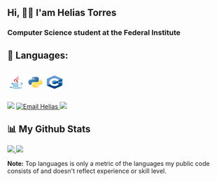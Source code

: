 ## Hi, 🙋‍♂️ I'am Helias Torres
###      Computer Science student at the Federal Institute


<!-- Here are some ideas to get you started:

- 🔭 I’m currently working on ...
- 🌱 I’m currently learning ...
- 👯 I’m looking to collaborate on ...
- 🤔 I’m looking for help with ...
- 💬 Ask me about ...
- 📫 How to reach me: ...
- 😄 Pronouns: ...
- ⚡ Fun fact: ... -->

## 🚀 Languages:

<div style="display: inline_block"><br>
  <img align="center" alt="Helias-java" height="30" width="40" src="https://raw.githubusercontent.com/devicons/devicon/master/icons/java/java-original.svg">
  <img align="center" alt="Helias-Python" height="30" width="40" src="https://raw.githubusercontent.com/devicons/devicon/master/icons/python/python-original.svg">
  <img align="center" alt="Helias-Cpp" height="30" width="40" src="https://raw.githubusercontent.com/devicons/devicon/master/icons/cplusplus/cplusplus-original.svg">
</div>

##

<div> 
  <!-- <a href="https://www.youtube.com/channel/UC_-uuuZbY0AAt9CViNzvc-Q" target="_blank"><img src="https://img.shields.io/badge/YouTube-FF0000?style=for-the-badge&logo=youtube&logoColor=white"  target="_blank"></a> -->
  <a href="https://www.linkedin.com/in/heliastorres" target="_blank"><img src="https://img.shields.io/badge/-LinkedIn-%230077B5?style=for-the-badge&logo=linkedin&logoColor=white" target="_blank"></a> 
  <a href="mailto:helias.torre12@gmail.com" target="_blank"> <img src="https://img.shields.io/badge/-Gmail-%23333?style=for-the-badge&logo=gmail&logoColor=white" alt="Email Helias"/> </a>
  <a href="https://instagram.com/heliasto" target="_blank"><img src="https://img.shields.io/badge/-Instagram-%23E4405F?style=for-the-badge&logo=instagram&logoColor=white" target="_blank"></a>
 	<!-- <a href="https://www.twitch.tv/rafaballerinii" target="_blank"><img src="https://img.shields.io/badge/Twitch-9146FF?style=for-the-badge&logo=twitch&logoColor=white" target="_blank"></a>
  <a href="https://discord.gg/wagxzStdcR" target="_blank"><img src="https://img.shields.io/badge/Discord-7289DA?style=for-the-badge&logo=discord&logoColor=white" target="_blank"></a> -->
</div>

## 📊 My Github Stats

<div>
<a href="https://beacons.ai/heliastorres">
<img height="180em" src="https://github-readme-stats.vercel.app/api?username=heliastorres&show_icons=true&theme=merko&include_all_commits=true&count_private=true">
<img height="180em" src="https://github-readme-stats.vercel.app/api/top-langs/?username=heliastorres&layout=compact&langs_count=16&theme=merko">
</a>
</div>


  <b>Note:</b> Top languages is only a metric of the languages my public code consists of and doesn't reflect experience or skill level.
